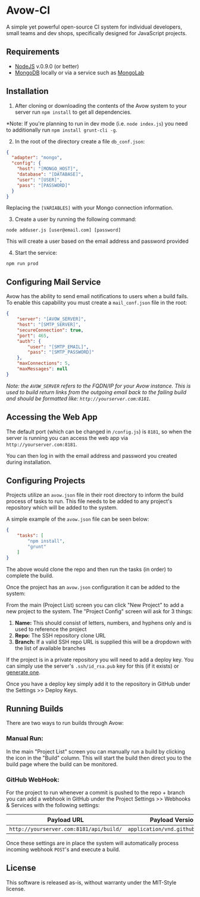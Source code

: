 # Avow-CI

A simple yet powerful open-source CI system for individual developers, small teams
and dev shops, specifically designed for JavaScript projects.

## Requirements

* [NodeJS](http://nodejs.org) v.0.9.0 (or better)
* [MongoDB](http://www.mongodb.com/) locally or via a service such as [MongoLab](http://mongolab.com)

## Installation

1. After cloning or downloading the contents of the Avow system to your server run
`npm install` to get all dependencies.

*Note: If you're planning to run in dev mode (i.e. `node index.js`) you need to 
additionally run `npm install grunt-cli -g`.

2. In the root of the directory create a file `db_conf.json`:

```json
{
  "adapter": "mongo",
  "config": {
    "host": "[MONGO_HOST]",
    "database": "[DATABASE]",
    "user": "[USER]",
    "pass": "[PASSWORD]"
  }
}
```

Replacing the `[VARIABLES]` with your Mongo connection information.

3. Create a user by running the following command:

```
node adduser.js [user@email.com] [password]
```

This will create a user based on the email address and password provided

4. Start the service:

```
npm run prod
```

## Configuring Mail Service

Avow has the ability to send email notifications to users when a build fails. To
enable this capability you must create a `mail_conf.json` file in the root:

```json
{
    "server": "[AVOW_SERVER]",
    "host": "[SMTP_SERVER]",
    "secureConnection": true,
    "port": 465,
    "auth": {
        "user": "[SMTP_EMAIL]",
        "pass": "[SMTP_PASSWORD]"
    },
    "maxConnections": 5,
    "maxMessages": null
}
```

*Note: the `AVOW_SERVER` refers to the FQDN/IP for your Avow instance. This is used
to build return links from the outgoing email back to the failing build and should
be formatted like: `http://yourserver.com:8181`.*

## Accessing the Web App

The default port (which can be changed in `/config.js`) is `8181`, so when the
server is running you can access the web app via `http://yourserver.com:8181`.

You can then log in with the email address and password you created during installation.

## Configuring Projects

Projects utilize an `avow.json` file in their root directory to inform the build
process of tasks to run. This file needs to be added to any project's repository
which will be added to the system.

A simple example of the `avow.json` file can be seen below:

```json
{
    "tasks": [
        "npm install",
        "grunt"
    ]
}
```

The above would clone the repo and then run the tasks (in order) to complete the
build.

Once the project has an `avow.json` configuration it can be added to the system:

From the main (Project List) screen you can click "New Project" to add a new
project to the system. The "Project Config" screen will ask for 3 things:

1. **Name:** This should consist of letters, numbers, and hyphens only and is used to reference the project
2. **Repo:** The SSH repository clone URL
3. **Branch:** If a valid SSH repo URL is supplied this will be a dropdown with the list of available branches

If the project is in a private repository you will need to add a deploy key. You
can simply use the server's `.ssh/id_rsa.pub` key for this (if it exists) or
[generate one](https://help.github.com/articles/generating-ssh-keys).

Once you have a deploy key simply add it to the repository in GitHub under the
Settings >> Deploy Keys.

## Running Builds

There are two ways to run builds through Avow:

### Manual Run:

In the main "Project List" screen you can manually run a build by clicking the icon
in the "Build" column. This will start the build then direct you to the build page
where the build can be monitored.

### GitHub WebHook:

For the project to run whenever a commit is pushed to the repo + branch you can
add a webhook in GitHub under the Project Settings >> Webhooks & Services with the
following settings:

| **Payload URL**                         | **Payload Version**              |
|-----------------------------------------|----------------------------------|
| `http://yourserver.com:8181/api/build/` | `application/vnd.github.v3+form` |

Once these settings are in place the system will automatically process incoming
webhook `POST`'s and execute a build.

## License

This software is released as-is, without warranty under the MIT-Style license.
